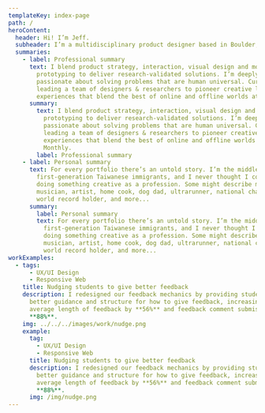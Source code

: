 ```yaml
---
templateKey: index-page
path: /
heroContent:
  header: Hi! I’m Jeff.
  subheader: I’m a multidisciplinary product designer based in Boulder, Colorado.
  summaries:
    - label: Professional summary
      text: I blend product strategy, interaction, visual design and motion
        prototyping to deliver research-validated solutions. I’m deeply
        passionate about solving problems that are human universal. Currently
        leading a team of designers & researchers to pioneer creative learning
        experiences that blend the best of online and offline worlds at Monthly.
      summary:
        text: I blend product strategy, interaction, visual design and motion
          prototyping to deliver research-validated solutions. I’m deeply
          passionate about solving problems that are human universal. Currently
          leading a team of designers & researchers to pioneer creative learning
          experiences that blend the best of online and offline worlds at
          Monthly.
        label: Professional summary
    - label: Personal summary
      text: For every portfolio there’s an untold story. I’m the middle child of
        first-generation Taiwanese immigrants, and I never thought I could be
        doing something creative as a profession. Some might describe me as a
        musician, artist, home cook, dog dad, ultrarunner, national champion,
        world record holder, and more...
      summary:
        label: Personal summary
        text: For every portfolio there’s an untold story. I’m the middle child of
          first-generation Taiwanese immigrants, and I never thought I could be
          doing something creative as a profession. Some might describe me as a
          musician, artist, home cook, dog dad, ultrarunner, national champion,
          world record holder, and more...
workExamples:
  - tags:
      - UX/UI Design
      - Responsive Web
    title: Nudging students to give better feedback
    description: I redesigned our feedback mechanics by providing students with
      better guidance and structure for how to give feedback, increasing the
      average length of feedback by **56%** and feedback comment submission by
      **88%**.
    img: ../../../images/work/nudge.png
    example:
      tag:
        - UX/UI Design
        - Responsive Web
      title: Nudging students to give better feedback
      description: I redesigned our feedback mechanics by providing students with
        better guidance and structure for how to give feedback, increasing the
        average length of feedback by **56%** and feedback comment submission by
        **88%**.
      img: /img/nudge.png
---
```

